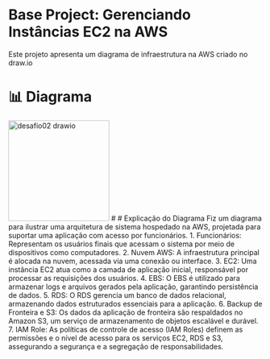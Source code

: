 # Base Project: Gerenciando Instâncias EC2 na AWS
Este projeto apresenta um diagrama de infraestrutura na AWS criado no draw.io
# 📊 Diagrama 
<img width="200" height="200" alt="desafio02 drawio" src="https://github.com/user-attachments/assets/049a2452-9ea9-4092-816c-34e483d8c84b" />
#
# Explicação do Diagrama
Fiz um diagrama para ilustrar uma arquitetura de sistema hospedado na AWS, projetada para suportar uma aplicação com acesso por funcionários.
1. Funcionários: Representam os usuários finais que acessam o sistema por meio de dispositivos como computadores.
2. Nuvem AWS: A infraestrutura principal é alocada na nuvem, acessada via uma conexão ou interface.
3. EC2: Uma instância EC2 atua como a camada de aplicação inicial, responsável por processar as requisições dos usuários.
4. EBS: O EBS é utilizado para armazenar logs e arquivos gerados pela aplicação, garantindo persistência de dados.
5. RDS: O RDS gerencia um banco de dados relacional, armazenando dados estruturados essenciais para a aplicação.
6. Backup de Fronteira e S3: Os dados da aplicação de fronteira são respaldados no Amazon S3, um serviço de armazenamento de objetos escalável e durável.
7. IAM Role: As políticas de controle de acesso (IAM Roles) definem as permissões e o nível de acesso para os serviços EC2, RDS e S3, assegurando a segurança e a segregação de responsabilidades.



